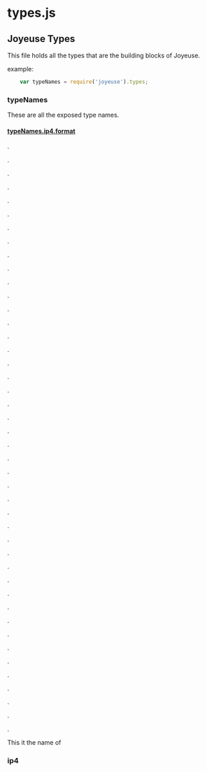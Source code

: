 # types.js

## Joyeuse Types

This file holds all the types that are the building blocks of Joyeuse.

example:
```javascript
    var typeNames = require('joyeuse').types;
```

### typeNames

These are all the exposed type names.

#### [typeNames.ip4.format](###ip4)
.

.

.

.

.

.

.

.

.

.

.

.

.

.

.

.

.

.

.

.

.

.

.

.

.

.

.

.

.

.

.

.

.

.

.

.

.

.

.

.

.

.

.

.


This it the name of 

### ip4